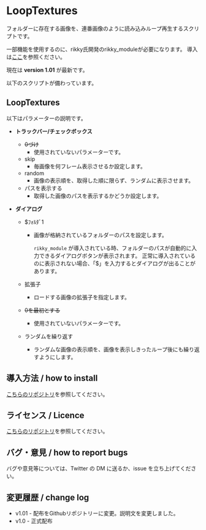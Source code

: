# LoopTextures

フォルダーに存在する画像を、連番画像のように読み込みループ再生するスクリプトです。

一部機能を使用するのに、rikky氏開発のrikky_moduleが必要になります。
導入は[ここ](https://hazumurhythm.com/wev/amazon/?script=rikkymodulea2Z)を参照ください。

現在は **version 1.01** が最新です。

以下のスクリプトが備わっています。

## LoopTextures

以下はパラメーターの説明です。

- **トラックバー/チェックボックス**
  
  - ~~0づけ~~
    - 使用されていないパラメーターです。
  - skip
    - 毎画像を何フレーム表示させるか設定します。
  - random
    - 画像の表示順を、取得した順に限らず、ランダムに表示させます。
  - パスを表示する
    - 取得した画像のパスを表示するかどうか設定します。
  
- **ダイアログ**

  - \$ﾌｫﾙﾀﾞ1
  
    - 画像が格納されているフォルダーのパスを設定します。
  
      `rikky_module` が導入されている時、フォルダーのパスが自動的に入力できるダイアログボタンが表示されます。
      正常に導入されているのに表示されない場合、「\$」を入力するとダイアログが出ることがあります。
  
  - 拡張子
  
    - ロードする画像の拡張子を指定します。
  
  - ~~0を最初とする~~
  
    - 使用されていないパラメーターです。
  
  - ランダムを繰り返す
  
    - ランダムな画像の表示順を、画像を表示しきったループ後にも繰り返すようにします。

## 導入方法 / how to install

[こちらのリポジトリ](https://github.com/Aodaruma/Aodaruma-AviUtl-Script)を参照してください。

## ライセンス / Licence

[こちらのリポジトリ](https://github.com/Aodaruma/Aodaruma-AviUtl-Script)を参照してください。

## バグ・意見 / how to report bugs

バグや意見等については、Twitter の DM に送るか、issue を立ち上げてください。

## 変更履歴 / change log

- v1.01 - 配布をGithubリポジトリーに変更。説明文を変更しました。
- v1.0 - 正式配布
